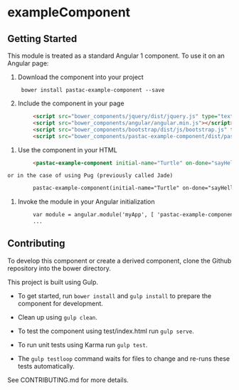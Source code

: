 # exampleComponent



## Getting Started
This module is treated as a standard Angular 1 component. To use it on an Angular page:

1. Download the component into your project

        bower install pastac-example-component --save

1. Include the component in your page

```html
        <script src="bower_components/jquery/dist/jquery.js" type="text/javascript"></script>  
        <script src="bower_components/angular/angular.min.js"></script>  
        <script src="bower_components/bootstrap/dist/js/bootstrap.js" type="text/javascript"></script>  
        <script src="bower_components/pastac-example-component/dist/pastac-example-component.js" type="text/javascript"></script>  
```

1. Use the component in your HTML

```html
        <pastac-example-component initial-name="Turtle" on-done="sayHello(name)"></pastac-example-component>  
```

    or in the case of using Pug (previously called Jade)  

```html
        pastac-example-component(initial-name="Turtle" on-done="sayHello(name)")
```

1. Invoke the module in your Angular initialization

```html
        var module = angular.module('myApp', [ 'pastac-example-component' ]);
        ...
```


## Contributing
To develop this component or create a derived component, clone the Github repository into the bower directory.

This project is built using Gulp.

- To get started, run `bower install` and `gulp install` to prepare the component for development.

- Clean up using `gulp clean`.
- To test the component using test/index.html run `gulp serve`.
- To run unit tests using Karma run `gulp test`.
- The `gulp testloop` command waits for files to change and re-runs these tests automatically.

See CONTRIBUTING.md for more details.
